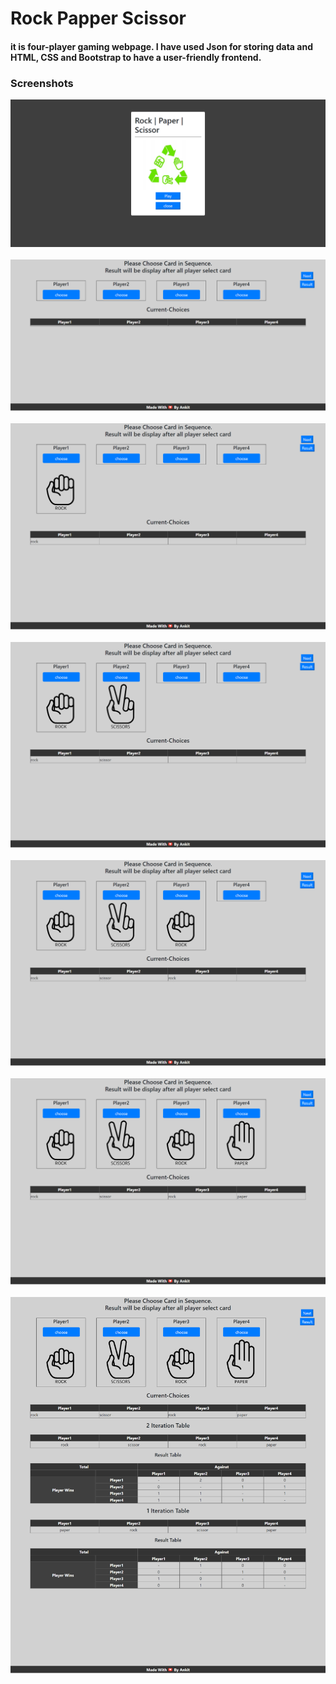 # Rock Papper Scissor

<h4>it is four-player gaming webpage. I have used Json for storing data and HTML, CSS and Bootstrap to have a user-friendly frontend.</h4>

<h3>Screenshots</h3>
<div>
      <img src="/Screenshot/1.png"> 
</div>
<br/>
<div>
      <img src="/Screenshot/2.png">
</div>
<br/>
<div>
      <img src="/Screenshot/3.png">
</div>
<br/>
<div>
      <img src="/Screenshot/4.png">
</div>
<br/>
<div>
      <img src="/Screenshot/5.png">
</div>
<br/>
<div>
      <img src="/Screenshot/6.png">
</div>
<br/>
<div>
      <img src="/Screenshot/7.png">
</div>
